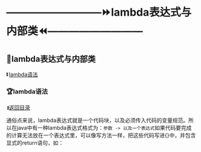 # —————————:fast_forward:lambda表达式与内部类:rewind:————————— #

<p id="t"></p>

## :book:lambda表达式与内部类 ##

:arrow_double_down:<a href="#a1">lambda语法</a>

<p id="a1"><p>
  
### :trophy:lambda语法 ###

:arrow_double_up:<a href="#t">返回目录</a>

通俗点来说，lambda表达式就是一个代码块，以及必须传入代码的变量规范。所以在java中有一种lambda表达式格式为：`参数 -> 以及一个表达式`如果代码要完成的计算无法放在一个表达式里，可以像写方法一样，把这些代码写进{}中，并包含显式的return语句，如：



